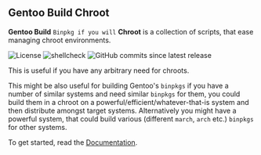 ## Gentoo Build Chroot
**Gentoo Build** `Binpkg if you will` **Chroot** is a collection of scripts, that ease managing chroot environments.

![License](https://img.shields.io/github/license/pf4public/gb-chroot) ![shellcheck](https://github.com/PF4Public/gb-chroot/workflows/shellcheck/badge.svg?branch=master) ![GitHub commits since latest release](https://img.shields.io/github/commits-since/pf4public/gb-chroot/latest)

This is useful if you have any arbitrary need for chroots.

This might be also useful for building Gentoo's `binpkgs` if you have a number of similar systems and need similar `binpkgs` for them, you could build them in a chroot on a powerful/efficient/whatever-that-is system and then distribute amongst target systems. Alternatively you might have a powerful system, that could build various (different `march`, `arch` etc.) `binpkgs` for other systems.

To get started, read the [Documentation](https://pf4public.github.io/gb-chroot/).
